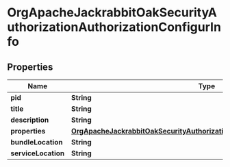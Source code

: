 

# OrgApacheJackrabbitOakSecurityAuthorizationAuthorizationConfigurInfo

## Properties

Name | Type | Description | Notes
------------ | ------------- | ------------- | -------------
**pid** | **String** |  |  [optional]
**title** | **String** |  |  [optional]
**description** | **String** |  |  [optional]
**properties** | [**OrgApacheJackrabbitOakSecurityAuthorizationAuthorizationConfigurProperties**](OrgApacheJackrabbitOakSecurityAuthorizationAuthorizationConfigurProperties.md) |  |  [optional]
**bundleLocation** | **String** |  |  [optional]
**serviceLocation** | **String** |  |  [optional]



